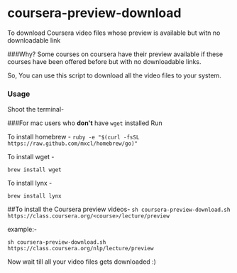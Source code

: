 coursera-preview-download
=========================

To download Coursera video files whose preview is available but witn no downloadable link

###Why?
Some courses on coursera have their preview available if these courses have been offered before but with no 
downloadable links.

So, You can use this script to download all the video files to your system.


### Usage

Shoot the terminal-


###For mac users who **don't** have `wget` installed
Run 

To install homebrew -
`ruby -e "$(curl -fsSL https://raw.github.com/mxcl/homebrew/go)"`

To install wget -

`brew install wget`

To install lynx -

`brew install lynx`

##To install the Coursera preview videos-
`sh coursera-preview-download.sh https://class.coursera.org/<course>/lecture/preview`

example:- 

`sh coursera-preview-download.sh https://class.coursera.org/nlp/lecture/preview`



Now wait till all your video files gets downloaded :)
